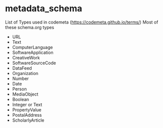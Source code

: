 # metadata_schema

List of Types used in codemeta (https://codemeta.github.io/terms/)
Most of these schema.org types

- URL
- Text
- ComputerLanguage
- SoftwareApplication
- CreativeWork
- SoftwareSourceCode
- DataFeed
- Organization
- Number
- Date
- Person
- MediaObject
- Boolean
- Integer or Text
- PropertyValue
- PostalAddress
- ScholarlyArticle
